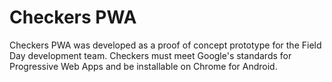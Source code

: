 # Checkers PWA

Checkers PWA was developed as a proof of concept prototype for the Field Day development team. Checkers must
meet Google's standards for Progressive Web Apps and be installable on Chrome for Android.

